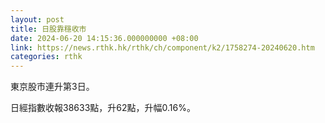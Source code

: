 ```yaml
---
layout: post
title: 日股靠穩收市
date: 2024-06-20 14:15:36.000000000 +08:00
link: https://news.rthk.hk/rthk/ch/component/k2/1758274-20240620.htm
categories: rthk
---
```


東京股市連升第3日。

日經指數收報38633點，升62點，升幅0.16%。
